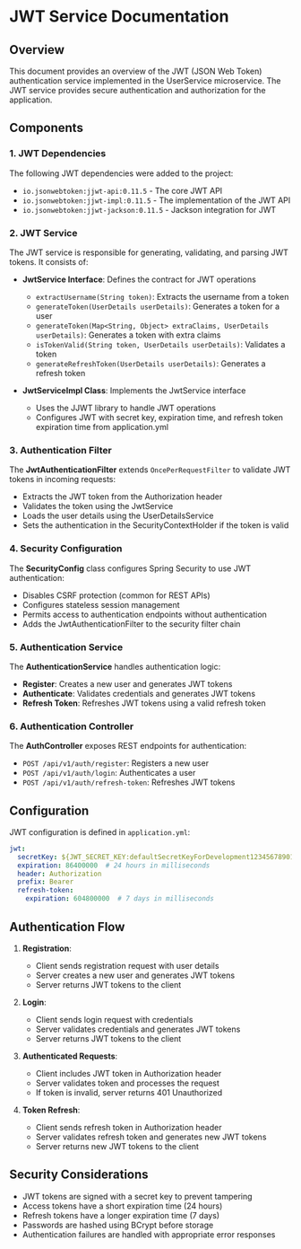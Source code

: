 # JWT Service Documentation

## Overview

This document provides an overview of the JWT (JSON Web Token) authentication service implemented in the UserService microservice. The JWT service provides secure authentication and authorization for the application.

## Components

### 1. JWT Dependencies

The following JWT dependencies were added to the project:
- `io.jsonwebtoken:jjwt-api:0.11.5` - The core JWT API
- `io.jsonwebtoken:jjwt-impl:0.11.5` - The implementation of the JWT API
- `io.jsonwebtoken:jjwt-jackson:0.11.5` - Jackson integration for JWT

### 2. JWT Service

The JWT service is responsible for generating, validating, and parsing JWT tokens. It consists of:

- **JwtService Interface**: Defines the contract for JWT operations
  - `extractUsername(String token)`: Extracts the username from a token
  - `generateToken(UserDetails userDetails)`: Generates a token for a user
  - `generateToken(Map<String, Object> extraClaims, UserDetails userDetails)`: Generates a token with extra claims
  - `isTokenValid(String token, UserDetails userDetails)`: Validates a token
  - `generateRefreshToken(UserDetails userDetails)`: Generates a refresh token

- **JwtServiceImpl Class**: Implements the JwtService interface
  - Uses the JJWT library to handle JWT operations
  - Configures JWT with secret key, expiration time, and refresh token expiration time from application.yml

### 3. Authentication Filter

The **JwtAuthenticationFilter** extends `OncePerRequestFilter` to validate JWT tokens in incoming requests:
- Extracts the JWT token from the Authorization header
- Validates the token using the JwtService
- Loads the user details using the UserDetailsService
- Sets the authentication in the SecurityContextHolder if the token is valid

### 4. Security Configuration

The **SecurityConfig** class configures Spring Security to use JWT authentication:
- Disables CSRF protection (common for REST APIs)
- Configures stateless session management
- Permits access to authentication endpoints without authentication
- Adds the JwtAuthenticationFilter to the security filter chain

### 5. Authentication Service

The **AuthenticationService** handles authentication logic:
- **Register**: Creates a new user and generates JWT tokens
- **Authenticate**: Validates credentials and generates JWT tokens
- **Refresh Token**: Refreshes JWT tokens using a valid refresh token

### 6. Authentication Controller

The **AuthController** exposes REST endpoints for authentication:
- `POST /api/v1/auth/register`: Registers a new user
- `POST /api/v1/auth/login`: Authenticates a user
- `POST /api/v1/auth/refresh-token`: Refreshes JWT tokens

## Configuration

JWT configuration is defined in `application.yml`:
```yaml
jwt:
  secretKey: ${JWT_SECRET_KEY:defaultSecretKeyForDevelopment12345678901234567890}
  expiration: 86400000  # 24 hours in milliseconds
  header: Authorization
  prefix: Bearer
  refresh-token:
    expiration: 604800000  # 7 days in milliseconds
```

## Authentication Flow

1. **Registration**:
   - Client sends registration request with user details
   - Server creates a new user and generates JWT tokens
   - Server returns JWT tokens to the client

2. **Login**:
   - Client sends login request with credentials
   - Server validates credentials and generates JWT tokens
   - Server returns JWT tokens to the client

3. **Authenticated Requests**:
   - Client includes JWT token in Authorization header
   - Server validates token and processes the request
   - If token is invalid, server returns 401 Unauthorized

4. **Token Refresh**:
   - Client sends refresh token in Authorization header
   - Server validates refresh token and generates new JWT tokens
   - Server returns new JWT tokens to the client

## Security Considerations

- JWT tokens are signed with a secret key to prevent tampering
- Access tokens have a short expiration time (24 hours)
- Refresh tokens have a longer expiration time (7 days)
- Passwords are hashed using BCrypt before storage
- Authentication failures are handled with appropriate error responses